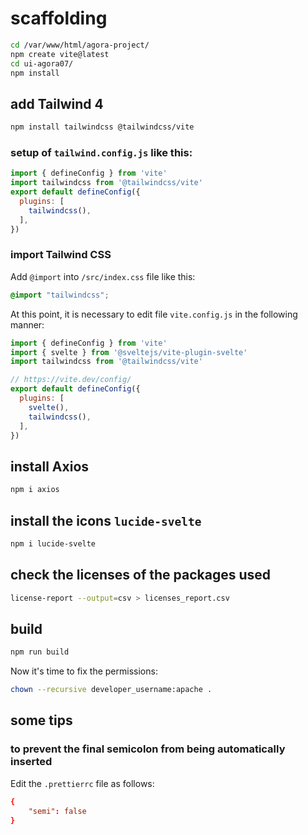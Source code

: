 # scaffolding

```bash
cd /var/www/html/agora-project/
npm create vite@latest
cd ui-agora07/
npm install
```

## add Tailwind 4

```bash
npm install tailwindcss @tailwindcss/vite
```

### setup of `tailwind.config.js` like this:

```js
import { defineConfig } from 'vite'
import tailwindcss from '@tailwindcss/vite'
export default defineConfig({
  plugins: [
    tailwindcss(),
  ],
})
```

### import Tailwind CSS

Add `@import` into `/src/index.css` file like this:

```css
@import "tailwindcss";
```

At this point, it is necessary to edit file `vite.config.js` in the following manner:

```js
import { defineConfig } from 'vite'
import { svelte } from '@sveltejs/vite-plugin-svelte'
import tailwindcss from '@tailwindcss/vite'

// https://vite.dev/config/
export default defineConfig({
  plugins: [
    svelte(),
    tailwindcss(),
  ],
})
```

## install Axios

```bash
npm i axios
```

## install the icons `lucide-svelte`

```bash
npm i lucide-svelte
```

## check the licenses of the packages used

```bash
license-report --output=csv > licenses_report.csv
```

## build

```bash
npm run build
```

Now it's time to fix the permissions:

```bash
chown --recursive developer_username:apache .
```

## some tips

### to prevent the final semicolon from being automatically inserted

Edit the `.prettierrc` file as follows:

```conf
{
    "semi": false
}
```
